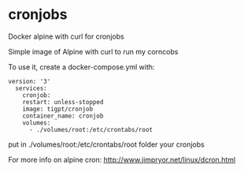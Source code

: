 # cronjobs
Docker alpine with curl for cronjobs

Simple image of Alpine with curl to run my corncobs

To use it, create a docker-compose.yml with:

```
version: '3'
  services:
    cronjob:
    restart: unless-stopped
    image: tigpt/cronjob
    container_name: cronjob
    volumes:
      - ./volumes/root:/etc/crontabs/root
```

put in ./volumes/root:/etc/crontabs/root folder your cronjobs

For more info on alpine cron: http://www.jimpryor.net/linux/dcron.html
